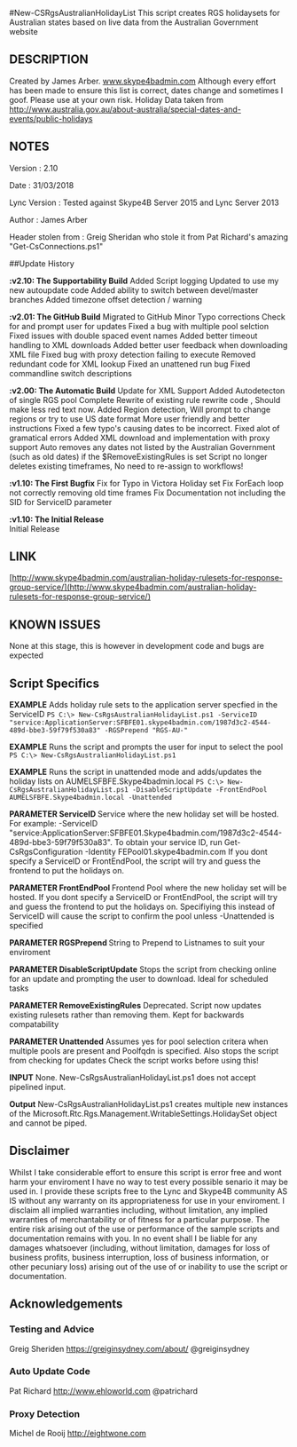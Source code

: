 #New-CSRgsAustralianHolidayList
This script creates RGS holidaysets for Australian states based on live data from the Australian Government website


## DESCRIPTION  
Created by James Arber. www.skype4badmin.com
Although every effort has been made to ensure this list is correct, dates change and sometimes I goof. 
Please use at your own risk.
Holiday Data taken from http://www.australia.gov.au/about-australia/special-dates-and-events/public-holidays
	    
	
## NOTES  
 Version      	   	: 2.10

Date			    : 31/03/2018

Lync Version		: Tested against Skype4B Server 2015 and Lync Server 2013

Author    			: James Arber

Header stolen from  : Greig Sheridan who stole it from Pat Richard's amazing "Get-CsConnections.ps1"


##Update History

**:v2.10: The Supportability Build**
Added Script logging
Updated to use my new autoupdate code
Added ability to switch between devel/master branches
Added timezone offset detection / warning

**:v2.01: The GitHub Build**
Migrated to GitHub
Minor Typo corrections
Check for and prompt user for updates
Fixed a bug with multiple pool selction
Fixed issues with double spaced event names
Added better timeout handling to XML downloads
Added better user feedback when downloading XML file
Fixed bug with proxy detection failing to execute
Removed redundant code for XML lookup
Fixed an unattened run bug
Fixed commandline switch descriptions

**:v2.00: The Automatic Build**
Update for XML Support
Added Autodetecton of single RGS pool
Complete Rewrite of existing rule rewrite code , Should make less red text now.
Added Region detection, Will prompt to change regions or try to use US date format
More user friendly and better instructions
Fixed a few typo's causing dates to be incorrect.
Fixed alot of gramatical errors
Added XML download and implementation with proxy support
Auto removes any dates not listed by the Australian Government (such as old dates) if the $RemoveExistingRules is set
Script no longer deletes existing timeframes, No need to re-assign to workflows!

**:v1.10: The First Bugfix**
Fix for Typo in Victora Holiday set
Fix ForEach loop not correctly removing old time frames
Fix Documentation not including the SID for ServiceID parameter

**:v1.10: The Initial Release**   
Initial Release


## LINK  
[http://www.skype4badmin.com/australian-holiday-rulesets-for-response-group-service/](http://www.skype4badmin.com/australian-holiday-rulesets-for-response-group-service/)

## KNOWN ISSUES
   None at this stage, this is however in development code and bugs are expected

## Script Specifics

**EXAMPLE** Adds holiday rule sets to the application server specfied in the ServiceID
`PS C:\> New-CsRgsAustralianHolidayList.ps1 -ServiceID "service:ApplicationServer:SFBFE01.skype4badmin.com/1987d3c2-4544-489d-bbe3-59f79f530a83" -RGSPrepend "RGS-AU-"`

**EXAMPLE** Runs the script and prompts the user for input to select the pool
`PS C:\> New-CsRgsAustralianHolidayList.ps1`

**EXAMPLE** Runs the script in unattended mode and adds/updates the holiday lists on AUMELSFBFE.Skype4badmin.local
`PS C:\> New-CsRgsAustralianHolidayList.ps1 -DisableScriptUpdate -FrontEndPool AUMELSFBFE.Skype4badmin.local -Unattended`

**PARAMETER ServiceID <RgsIdentity>**
Service where the new holiday set will be hosted. For example: -ServiceID "service:ApplicationServer:SFBFE01.Skype4badmin.com/1987d3c2-4544-489d-bbe3-59f79f530a83".
To obtain your service ID, run Get-CsRgsConfiguration -Identity FEPool01.skype4badmin.com
If you dont specify a ServiceID or FrontEndPool, the script will try and guess the frontend to put the holidays on.

**PARAMETER FrontEndPool <FrontEnd FQDN>**
Frontend Pool where the new holiday set will be hosted. 
If you dont specify a ServiceID or FrontEndPool, the script will try and guess the frontend to put the holidays on.
Specifiying this instead of ServiceID will cause the script to confirm the pool unless -Unattended is specified

**PARAMETER RGSPrepend <String>**
String to Prepend to Listnames to suit your enviroment

**PARAMETER DisableScriptUpdate**
Stops the script from checking online for an update and prompting the user to download. Ideal for scheduled tasks

**PARAMETER RemoveExistingRules**
Deprecated. Script now updates existing rulesets rather than removing them. Kept for backwards compatability

**PARAMETER Unattended**
Assumes yes for pool selection critera when multiple pools are present and Poolfqdn is specified.
Also stops the script from checking for updates
Check the script works before using this!

**INPUT**
None. New-CsRgsAustralianHolidayList.ps1 does not accept pipelined input.

**Output**
New-CsRgsAustralianHolidayList.ps1 creates multiple new instances of the Microsoft.Rtc.Rgs.Management.WritableSettings.HolidaySet object and cannot be piped.



## Disclaimer					
Whilst I take considerable effort to ensure this script is error free and wont harm your enviroment
I have no way to test every possible senario it may be used in. I provide these scripts free
to the Lync and Skype4B community AS IS without any warranty on its appropriateness for use in
your enviroment. I disclaim all implied warranties including,
without limitation, any implied warranties of merchantability or of fitness for a particular
purpose. The entire risk arising out of the use or performance of the sample scripts and
documentation remains with you. In no event shall I be liable for any damages whatsoever
(including, without limitation, damages for loss of business profits, business interruption,
loss of business information, or other pecuniary loss) arising out of the use of or inability
to use the script or documentation.

								
## Acknowledgements
### Testing and Advice
Greig Sheriden https://greiginsydney.com/about/ @greiginsydney

### Auto Update Code
Pat Richard http://www.ehloworld.com @patrichard

### Proxy Detection
Michel de Rooij	http://eightwone.com
